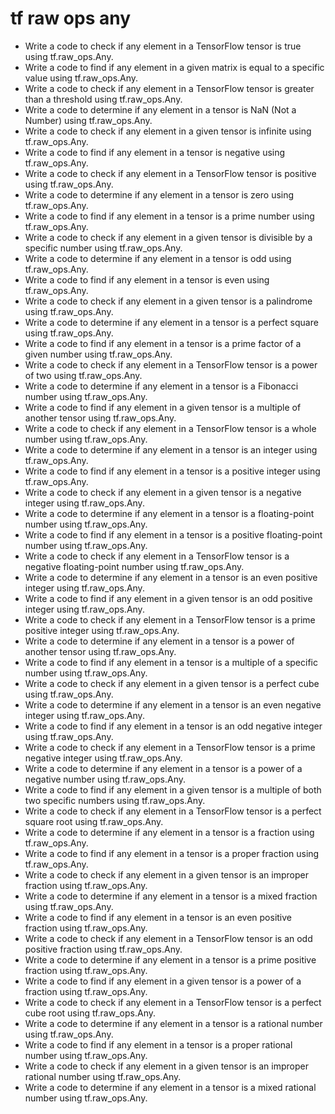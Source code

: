# tf raw ops any

- Write a code to check if any element in a TensorFlow tensor is true using tf.raw_ops.Any.
- Write a code to find if any element in a given matrix is equal to a specific value using tf.raw_ops.Any.
- Write a code to check if any element in a TensorFlow tensor is greater than a threshold using tf.raw_ops.Any.
- Write a code to determine if any element in a tensor is NaN (Not a Number) using tf.raw_ops.Any.
- Write a code to check if any element in a given tensor is infinite using tf.raw_ops.Any.
- Write a code to find if any element in a tensor is negative using tf.raw_ops.Any.
- Write a code to check if any element in a TensorFlow tensor is positive using tf.raw_ops.Any.
- Write a code to determine if any element in a tensor is zero using tf.raw_ops.Any.
- Write a code to find if any element in a tensor is a prime number using tf.raw_ops.Any.
- Write a code to check if any element in a given tensor is divisible by a specific number using tf.raw_ops.Any.
- Write a code to determine if any element in a tensor is odd using tf.raw_ops.Any.
- Write a code to find if any element in a tensor is even using tf.raw_ops.Any.
- Write a code to check if any element in a given tensor is a palindrome using tf.raw_ops.Any.
- Write a code to determine if any element in a tensor is a perfect square using tf.raw_ops.Any.
- Write a code to find if any element in a tensor is a prime factor of a given number using tf.raw_ops.Any.
- Write a code to check if any element in a TensorFlow tensor is a power of two using tf.raw_ops.Any.
- Write a code to determine if any element in a tensor is a Fibonacci number using tf.raw_ops.Any.
- Write a code to find if any element in a given tensor is a multiple of another tensor using tf.raw_ops.Any.
- Write a code to check if any element in a TensorFlow tensor is a whole number using tf.raw_ops.Any.
- Write a code to determine if any element in a tensor is an integer using tf.raw_ops.Any.
- Write a code to find if any element in a tensor is a positive integer using tf.raw_ops.Any.
- Write a code to check if any element in a given tensor is a negative integer using tf.raw_ops.Any.
- Write a code to determine if any element in a tensor is a floating-point number using tf.raw_ops.Any.
- Write a code to find if any element in a tensor is a positive floating-point number using tf.raw_ops.Any.
- Write a code to check if any element in a TensorFlow tensor is a negative floating-point number using tf.raw_ops.Any.
- Write a code to determine if any element in a tensor is an even positive integer using tf.raw_ops.Any.
- Write a code to find if any element in a given tensor is an odd positive integer using tf.raw_ops.Any.
- Write a code to check if any element in a TensorFlow tensor is a prime positive integer using tf.raw_ops.Any.
- Write a code to determine if any element in a tensor is a power of another tensor using tf.raw_ops.Any.
- Write a code to find if any element in a tensor is a multiple of a specific number using tf.raw_ops.Any.
- Write a code to check if any element in a given tensor is a perfect cube using tf.raw_ops.Any.
- Write a code to determine if any element in a tensor is an even negative integer using tf.raw_ops.Any.
- Write a code to find if any element in a tensor is an odd negative integer using tf.raw_ops.Any.
- Write a code to check if any element in a TensorFlow tensor is a prime negative integer using tf.raw_ops.Any.
- Write a code to determine if any element in a tensor is a power of a negative number using tf.raw_ops.Any.
- Write a code to find if any element in a given tensor is a multiple of both two specific numbers using tf.raw_ops.Any.
- Write a code to check if any element in a TensorFlow tensor is a perfect square root using tf.raw_ops.Any.
- Write a code to determine if any element in a tensor is a fraction using tf.raw_ops.Any.
- Write a code to find if any element in a tensor is a proper fraction using tf.raw_ops.Any.
- Write a code to check if any element in a given tensor is an improper fraction using tf.raw_ops.Any.
- Write a code to determine if any element in a tensor is a mixed fraction using tf.raw_ops.Any.
- Write a code to find if any element in a tensor is an even positive fraction using tf.raw_ops.Any.
- Write a code to check if any element in a TensorFlow tensor is an odd positive fraction using tf.raw_ops.Any.
- Write a code to determine if any element in a tensor is a prime positive fraction using tf.raw_ops.Any.
- Write a code to find if any element in a given tensor is a power of a fraction using tf.raw_ops.Any.
- Write a code to check if any element in a TensorFlow tensor is a perfect cube root using tf.raw_ops.Any.
- Write a code to determine if any element in a tensor is a rational number using tf.raw_ops.Any.
- Write a code to find if any element in a tensor is a proper rational number using tf.raw_ops.Any.
- Write a code to check if any element in a given tensor is an improper rational number using tf.raw_ops.Any.
- Write a code to determine if any element in a tensor is a mixed rational number using tf.raw_ops.Any.